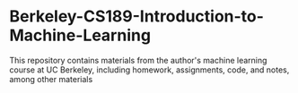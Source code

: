 # Berkeley-CS189-Introduction-to-Machine-Learning
This repository contains materials from the author's machine learning course at UC Berkeley, including homework, assignments, code, and notes, among other materials
